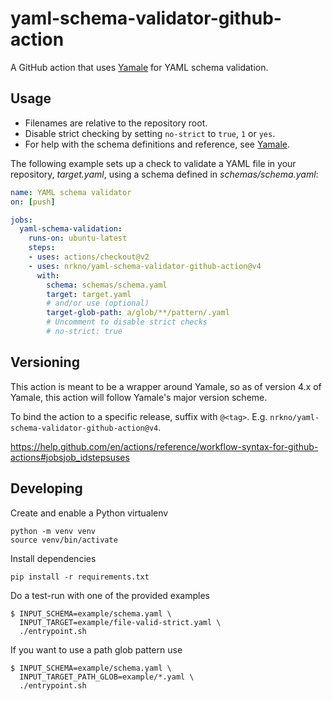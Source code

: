 # yaml-schema-validator-github-action

A GitHub action that uses [Yamale][] for YAML schema validation.

## Usage

- Filenames are relative to the repository root.
- Disable strict checking by setting `no-strict` to `true`, `1` or `yes`.
- For help with the schema definitions and reference, see [Yamale][].

The following example sets up a check to validate a YAML file in your
repository, *target.yaml*, using a schema defined in *schemas/schema.yaml*:

```yaml
name: YAML schema validator
on: [push]

jobs:
  yaml-schema-validation:
    runs-on: ubuntu-latest
    steps:
    - uses: actions/checkout@v2
    - uses: nrkno/yaml-schema-validator-github-action@v4
      with:
        schema: schemas/schema.yaml
        target: target.yaml
        # and/or use (optional)
        target-glob-path: a/glob/**/pattern/.yaml
        # Uncomment to disable strict checks
        # no-strict: true
```

## Versioning

This action is meant to be a wrapper around Yamale, so as of version 4.x
of Yamale, this action will follow Yamale's major version scheme.

To bind the action to a specific release, suffix with `@<tag>`.
E.g. `nrkno/yaml-schema-validator-github-action@v4`.

<https://help.github.com/en/actions/reference/workflow-syntax-for-github-actions#jobsjob_idstepsuses>

## Developing

Create and enable a Python virtualenv

```shell
python -m venv venv
source venv/bin/activate
```

Install dependencies

```shell
pip install -r requirements.txt
```

Do a test-run with one of the provided examples

```shell
$ INPUT_SCHEMA=example/schema.yaml \
  INPUT_TARGET=example/file-valid-strict.yaml \
  ./entrypoint.sh
```

If you want to use a path glob pattern use

```shell
$ INPUT_SCHEMA=example/schema.yaml \
  INPUT_TARGET_PATH_GLOB=example/*.yaml \
  ./entrypoint.sh
```

[Yamale]: https://github.com/23andMe/Yamale
